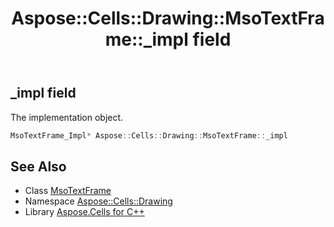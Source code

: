 ﻿---
title: Aspose::Cells::Drawing::MsoTextFrame::_impl field
linktitle: _impl
second_title: Aspose.Cells for C++ API Reference
description: 'Aspose::Cells::Drawing::MsoTextFrame::_impl field. The implementation object in C++.'
type: docs
weight: 2000
url: /cpp/aspose.cells.drawing/msotextframe/_impl/
---
## _impl field


The implementation object.

```cpp
MsoTextFrame_Impl* Aspose::Cells::Drawing::MsoTextFrame::_impl
```

## See Also

* Class [MsoTextFrame](../)
* Namespace [Aspose::Cells::Drawing](../../)
* Library [Aspose.Cells for C++](../../../)
